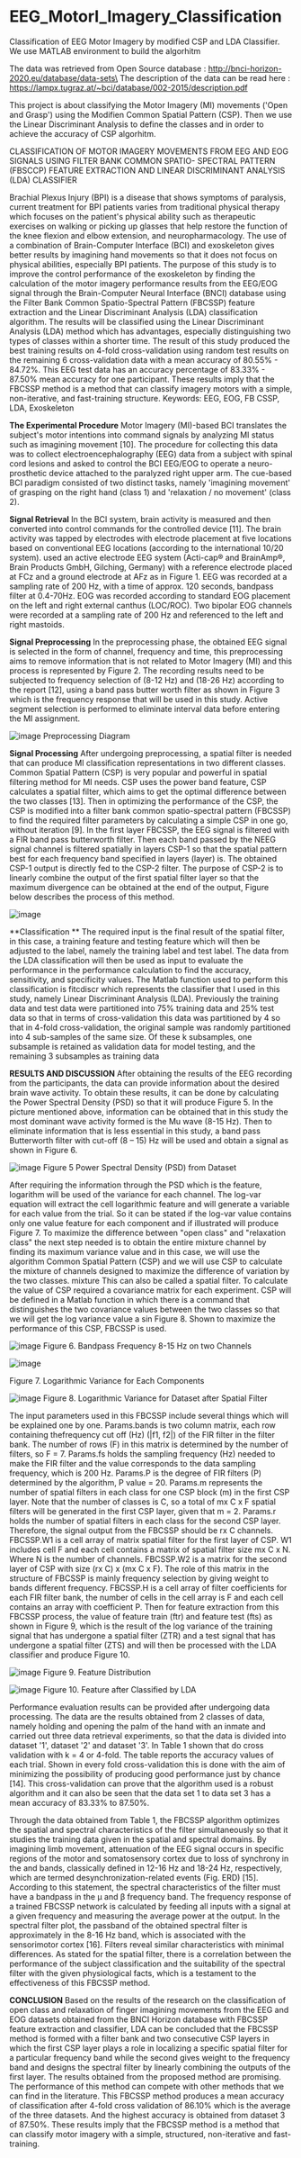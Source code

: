 # EEG_MotorI_Imagery_Classification
Classification of EEG Motor Imagery by modified CSP and LDA Classifier.
We use MATLAB environment to build the algorhitm

The data was retrieved from Open Source database : http://bnci-horizon-2020.eu/database/data-sets\
The description of the data can be read here : https://lampx.tugraz.at/~bci/database/002-2015/description.pdf

This project is about classifying the Motor Imagery (MI) movements ('Open and Grasp') using the Modifien Common Spatial Pattern (CSP). Then we use the Linear Discriminant Analysis to define the classes and in order to achieve the accuracy of CSP algorhitm.

CLASSIFICATION OF MOTOR IMAGERY MOVEMENTS FROM EEG AND EOG SIGNALS USING FILTER BANK COMMON SPATIO- SPECTRAL PATTERN 
(FBSCCP) FEATURE EXTRACTION AND LINEAR DISCRIMINANT
 ANALYSIS (LDA) CLASSIFIER

Brachial Plexus Injury (BPI) is a disease that shows symptoms of paralysis, current treatment for BPI patients varies from traditional physical therapy which focuses on the patient's physical ability such as therapeutic exercises on walking or picking up glasses that help restore the function of the knee flexion and elbow extension, and neuropharmacology. The use of a combination of Brain-Computer Interface (BCI) and exoskeleton gives better results by imagining hand movements so that it does not focus on physical abilities, especially BPI patients. The purpose of this study is to improve the control performance of the exoskeleton by finding the calculation of the motor imagery performance results from the EEG/EOG signal through the Brain-Computer Neural Interface (BNCI) database using the Filter Bank Common Spatio-Spectral Pattern (FBCSSP) feature extraction and the Linear Discriminant Analysis (LDA) classification algorithm. The results will be classified using the Linear Discriminant Analysis (LDA) method which has advantages, especially distinguishing two types of classes within a shorter time. The result of this study produced the best training results on 4-fold cross-validation using random test results on the remaining 6 cross-validation data with a mean accuracy of 80.55% - 84.72%. This EEG test data has an accuracy percentage of 83.33% - 87.50% mean accuracy for one participant. These results imply that the FBCSSP method is a method that can classify imagery motors with a simple, non-iterative, and fast-training structure.
Keywords: EEG, EOG, FB CSSP, LDA, Exoskeleton

**The Experimental Procedure**
Motor Imagery (MI)-based BCI translates the subject's motor intentions into command signals by analyzing MI status such as imagining movement [10]. The procedure for collecting this data was to collect electroencephalography (EEG) data from a subject with spinal cord lesions and asked to control the BCI EEG/EOG to operate a neuro-prosthetic device attached to the paralyzed right upper arm. The cue-based BCI paradigm consisted of two distinct tasks, namely 'imagining movement' of grasping on the right hand (class 1) and 'relaxation / no movement' (class 2). 

**Signal Retrieval**
In the BCI system, brain activity is measured and then converted into control commands for the controlled device [11]. The brain activity was tapped by electrodes with electrode placement at five locations based on conventional EEG locations (according to the international 10/20 system). used an active electrode EEG system (Acti-cap® and BrainAmp®, Brain Products GmbH, Gilching, Germany) with a reference electrode placed at FCz and a ground electrode at AFz as in Figure 1. EEG was recorded at a sampling rate of 200 Hz, with a time of approx. 120 seconds, bandpass filter at 0.4-70Hz. EOG was recorded according to standard EOG placement on the left and right external canthus (LOC/ROC). Two bipolar EOG channels were recorded at a sampling rate of 200 Hz and referenced to the left and right mastoids.

**Signal Preprocessing**
In the preprocessing phase, the obtained EEG signal is selected in the form of channel, frequency and time, this preprocessing aims to remove information that is not related to Motor Imagery (MI) and this process is represented by Figure 2. The recording results need to be subjected to frequency selection of (8-12 Hz) and (18-26 Hz) according to the report [12], using a band pass butter worth filter as shown in Figure 3 which is the frequency response that will be used in this study. Active segment selection is performed to eliminate interval data before entering the MI assignment. 

![image](https://user-images.githubusercontent.com/66156137/153705869-d944a2c0-23e3-47c1-baf6-1a85515115cb.png)
Preprocessing Diagram

**Signal Processing**
After undergoing preprocessing, a spatial filter is needed that can produce MI classification representations in two different classes. Common Spatial Pattern (CSP) is very popular and powerful in spatial filtering method for MI needs. CSP uses the power band feature, CSP calculates a spatial filter, which aims to get the optimal difference between the two classes [13]. Then in optimizing the performance of the CSP, the CSP is modified into a filter bank common spatio-spectral pattern (FBCSSP) to find the required filter parameters by calculating a simple CSP in one go, without iteration [9]. In the first layer FBCSSP, the EEG signal is filtered with a FIR band pass butterworth filter. Then each band passed by the NEEG signal channel is filtered spatially in layers CSP-1 so that the spatial pattern best for each frequency band specified in layers (layer) is. The obtained CSP-1 output is directly fed to the CSP-2 filter. The purpose of CSP-2 is to linearly combine the output of the first spatial filter layer so that the maximum divergence can be obtained at the end of the output, Figure below describes the process of this method.

![image](https://user-images.githubusercontent.com/66156137/153705935-19ca088e-0549-472f-bf36-5b5d42504b6c.png)

**Classification **
The required input is the final result of the spatial filter, in this case, a training feature and testing feature which will then be adjusted to the label, namely the training label and test label. The data from the LDA classification will then be used as input to evaluate the performance in the performance calculation to find the accuracy, sensitivity, and specificity values. The Matlab function used to perform this classification is fitcdiscr which represents the classifier that I used in this study, namely Linear Discriminant Analysis (LDA). Previously the training data and test data were partitioned into 75% training data and 25% test data so that in terms of cross-validation this data was partitioned by 4 so that in 4-fold cross-validation, the original sample was randomly partitioned into 4 sub-samples of the same size. Of these k subsamples, one subsample is retained as validation data for model testing, and the remaining 3 subsamples as training data

**RESULTS AND DISCUSSION**
After obtaining the results of the EEG recording from the participants, the data can provide information about the desired brain wave activity. To obtain these results, it can be done by calculating the Power Spectral Density (PSD) so that it will produce Figure 5. In the picture mentioned above, information can be obtained that in this study the most dominant wave activity formed is the Mu wave (8-15 Hz). Then to eliminate information that is less essential in this study, a band pass Butterworth filter with cut-off (8 – 15) Hz will be used and obtain a signal as shown in Figure 6.

![image](https://user-images.githubusercontent.com/66156137/153705979-b757a25b-a7cc-40c2-be77-06e18d4379ec.png)
Figure 5 Power Spectral Density (PSD) from Dataset

After requiring the information through the PSD which is the feature, logarithm will be used of the variance for each channel. The log-var equation will extract the cell logarithmic feature and will generate a variable for each value from the trial. So it can be stated if the log-var value contains only one value feature for each component and if illustrated will produce Figure 7. To maximize the difference between "open class" and "relaxation class" the next step needed is to obtain the entire mixture channel by finding its maximum variance value and in this case, we will use the algorithm Common Spatial Pattern (CSP) and we will use CSP to calculate the mixture of channels designed to maximize the difference of variation by the two classes. mixture This can also be called a spatial filter. To calculate the value of CSP required a covariance matrix for each experiment. CSP will be defined in a Matlab function in which there is a command that distinguishes the two covariance values between the two classes so that we will get the log variance value a sin Figure 8. Shown to maximize the performance of this CSP, FBCSSP is used.

![image](https://user-images.githubusercontent.com/66156137/153706021-018426b8-73a9-4037-a1f0-662eed03f1d4.png)
Figure 6. Bandpass Frequency 8-15 Hz on two Channels

![image](https://user-images.githubusercontent.com/66156137/153706050-759cd6fe-c6a3-4f6e-84ca-1f69c0430bf5.png)

Figure 7. Logarithmic Variance for Each Components

![image](https://user-images.githubusercontent.com/66156137/153706093-c2f48646-2ad6-40f2-9ba9-a818e8c9d7a4.png)
Figure 8. Logarithmic Variance for Dataset after Spatial Filter

The input parameters used in this FBCSSP include several things which will be explained one by one. Params.bands is two column matrix, each row containing thefrequency cut off (Hz) (|f1, f2|) of the FIR filter in the filter bank. The number of rows (F) in this matrix is determined by the number of filters, so F = 7. Params.fs holds the sampling frequency (Hz) needed to make the FIR filter and the value corresponds to the data sampling frequency, which is 200 Hz. Params.P is the degree of FIR filters (P) determined by the algorithm, P value = 20. Params.m represents the number of spatial filters in each class for one CSP block (m) in the first CSP layer. Note that the number of classes is C, so a total of mx C x F spatial filters will be generated in the first CSP layer, given that m = 2. Params.r holds the number of spatial filters in each class for the second CSP layer. Therefore, the signal output from the FBCSSP should be rx C channels. FBCSSP.W1 is a cell array of matrix spatial filter for the first layer of CSP. W1 includes cell F and each cell contains a matrix of spatial filter size mx C x N. Where N is the number of channels. FBCSSP.W2 is a matrix for the second layer of CSP with size (rx C) x (mx C x F). The role of this matrix in the structure of FBCSSP is mainly frequency selection by giving weight to bands different frequency. FBCSSP.H is a cell array of filter coefficients for each FIR filter bank, the number of cells in the cell array is F and each cell contains an array with coefficient P. Then for feature extraction from this FBCSSP process, the value of feature train (ftr) and feature test (fts) as shown in Figure 9, which is the result of the log variance of the training signal that has undergone a spatial filter (ZTR) and a test signal that has undergone a spatial filter (ZTS) and will then be processed with the LDA classifier and produce Figure 10. 
 
![image](https://user-images.githubusercontent.com/66156137/153706101-d1db646a-3b07-4d3d-b0c8-ca73b76aaab6.png)
Figure 9. Feature Distribution
 
![image](https://user-images.githubusercontent.com/66156137/153706109-e99c1730-8e46-40b1-a799-75fd9b43b58d.png)
Figure 10. Feature after Classified by LDA

Performance evaluation results can be provided after undergoing data processing. The data are the results obtained from 2 classes of data, namely holding and opening the palm of the hand with an inmate and carried out three data retrieval experiments, so that the data is divided into dataset '1', dataset '2' and dataset '3'. In Table 1 shown that do cross validation with k = 4 or 4-fold. The table reports the accuracy values of each trial. Shown in every fold cross-validation this is done with the aim of minimizing the possibility of producing good performance just by chance [14]. This cross-validation can prove that the algorithm used is a robust algorithm and it can also be seen that the data set 1 to data set 3 has a mean accuracy of 83.33% to 87.50%. 

Through the data obtained from Table 1, the FBCSSP algorithm optimizes the spatial and spectral characteristics of the filter simultaneously so that it studies the training data given in the spatial and spectral domains. By imagining limb movement, attenuation of the EEG signal occurs in specific regions of the motor and somatosensory cortex due to loss of synchrony in the and bands, classically defined in 12-16 Hz and 18-24 Hz, respectively, which are termed desynchronization-related events (Fig. ERD) [15]. According to this statement, the spectral characteristics of the filter must have a bandpass in the μ and β frequency band. The frequency response of a trained FBCSSP network is calculated by feeding all inputs with a signal at a given frequency and measuring the average power at the output. In the spectral filter plot, the passband of the obtained spectral filter is approximately in the 8-16 Hz band, which is associated with the sensorimotor cortex [16]. Filters reveal similar characteristics with minimal differences. As stated for the spatial filter, there is a correlation between the performance of the subject classification and the suitability of the spectral filter with the given physiological facts, which is a testament to the effectiveness of this FBCSSP method.


**CONCLUSION**
Based on the results of the research on the classification of open class and relaxation of finger imagining movements from the EEG and EOG datasets obtained from the BNCI Horizon database with FBCSSP feature extraction and classifier, LDA can be concluded that the FBCSSP method is formed with a filter bank and two consecutive CSP layers in which the first CSP layer plays a role in localizing a specific spatial filter for a particular frequency band while the second gives weight to the frequency band and designs the spectral filter by linearly combining the outputs of the first layer. The results obtained from the proposed method are promising. The performance of this method can compete with other methods that we can find in the literature. This FBCSSP method produces a mean accuracy of classification after 4-fold cross validation of 86.10% which is the average of the three datasets. And the highest accuracy is obtained from dataset 3 of 87.50%. These results imply that the FBCSSP method is a method that can classify motor imagery with a simple, structured, non-iterative and fast-training.






